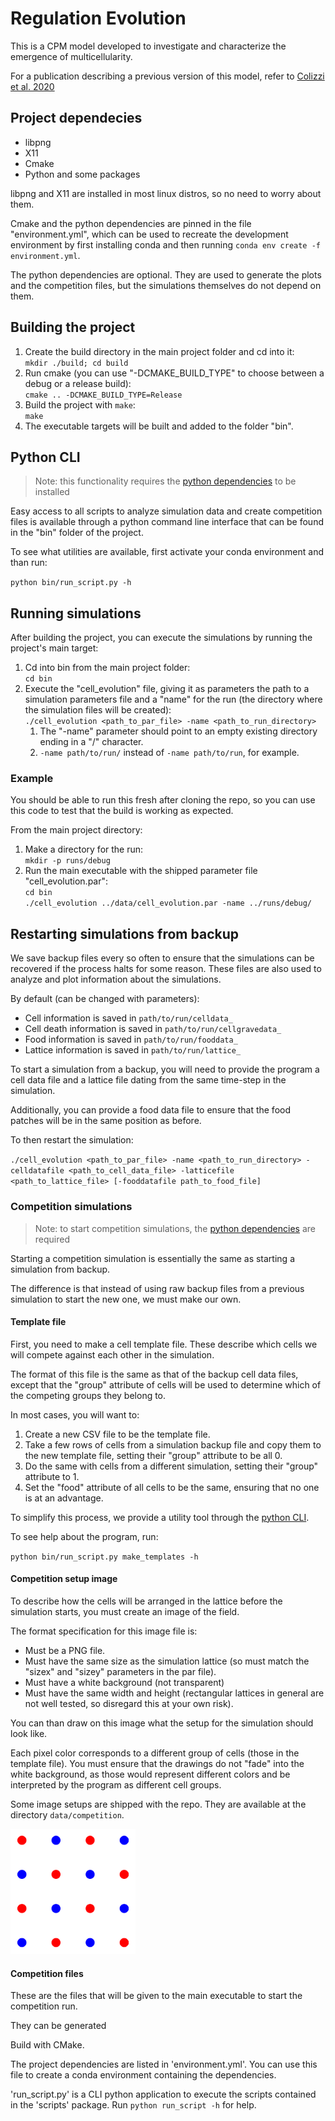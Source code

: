 # Regulation Evolution

This is a CPM model developed to investigate and characterize the emergence of multicellularity.

For a publication describing a previous version of this model, refer to [Colizzi et al. 2020](https://doi.org/10.7554/eLife.56349)

## Project dependecies

- libpng
- X11
- Cmake
- Python and some packages

libpng and X11 are installed in most linux distros, so no need to worry about them.

Cmake and the python dependencies are pinned in the file "environment.yml", 
which can be used to recreate the development environment by first installing conda and then running
`conda env create -f environment.yml`. 

The python dependencies are optional. They are used to generate the plots and the competition files,
but the simulations themselves do not depend on them.

## Building the project

1. Create the build directory in the main project folder and cd into it:  
`mkdir ./build; cd build`
2. Run cmake (you can use "-DCMAKE_BUILD_TYPE" to choose between a debug or a release build):  
`cmake .. -DCMAKE_BUILD_TYPE=Release`
3. Build the project with `make`:  
`make`
4. The executable targets will be built and added to the folder "bin".

## Python CLI

> Note: this functionality requires the [python dependencies](#project-dependecies) to be installed

Easy access to all scripts to analyze simulation data and create competition files 
is available through a python command line interface that can be found in the "bin" folder of the project.

To see what utilities are available, first activate your conda environment and than run:

`python bin/run_script.py -h`

## Running simulations

After building the project, you can execute the simulations by running the project's main target:

1. Cd into bin from the main project folder:  
`cd bin`
2. Execute the "cell_evolution" file, giving it as parameters the path to a simulation 
parameters file and a "name" for the run (the directory where the simulation files will be created):  
`./cell_evolution <path_to_par_file> -name <path_to_run_directory>`
   1. The "-name" parameter should point to an empty existing directory ending in a "/" character.
   2. `-name path/to/run/` instead of `-name path/to/run`, for example.

### Example

You should be able to run this fresh after cloning the repo, so you can use this code to test that the build
is working as expected.

From the main project directory:

1. Make a directory for the run:  
`mkdir -p runs/debug`
2. Run the main executable with the shipped parameter file "cell_evolution.par":  
`cd bin`  
`./cell_evolution ../data/cell_evolution.par -name ../runs/debug/`

## Restarting simulations from backup

We save backup files every so often to ensure that the simulations can be recovered if the process
halts for some reason. These files are also used to analyze and plot information about the simulations.

By default (can be changed with parameters):

- Cell information is saved in `path/to/run/celldata_`
- Cell death information is saved in `path/to/run/cellgravedata_`
- Food information is saved in `path/to/run/fooddata_`
- Lattice information is saved in `path/to/run/lattice_`

To start a simulation from a backup, you will need to provide the program a cell data file and a lattice file
dating from the same time-step in the simulation.

Additionally, you can provide a food data file to ensure that the food patches will be in the same 
position as before.

To then restart the simulation:

`./cell_evolution <path_to_par_file> -name <path_to_run_directory> -celldatafile <path_to_cell_data_file> -latticefile <path_to_lattice_file> [-fooddatafile path_to_food_file]`

### Competition simulations

> Note: to start competition simulations, the [python dependencies](#project-dependecies) are required

Starting a competition simulation is essentially the same as starting a simulation from backup.

The difference is that instead of using raw backup files from a previous simulation to start the new one,
we must make our own.

#### Template file

First, you need to make a cell template file. These describe which cells we will compete against each
other in the simulation.

The format of this file is the same as that of the backup cell data files, except that the "group"
attribute of cells will be used to determine which of the competing groups they belong to.

In most cases, you will want to: 

1. Create a new CSV file to be the template file.
2. Take a few rows of cells from a simulation backup file and copy them to the new template file, setting their "group"
attribute to be all 0.
3. Do the same with cells from a different simulation, setting their "group" attribute to 1.
4. Set the "food" attribute of all cells to be the same, ensuring that no one is at an advantage. 

To simplify this process, we provide a utility tool through the [python CLI](#python-cli).

To see help about the program, run:

`python bin/run_script.py make_templates -h`

#### Competition setup image

To describe how the cells will be arranged in the lattice before the simulation starts, you must create
an image of the field.

The format specification for this image file is:

- Must be a PNG file.
- Must have the same size as the simulation lattice (so must match the "sizex" and "sizey" parameters in the par file).
- Must have a white background (not transparent)
- Must have the same width and height (rectangular lattices in general are not well tested, so disregard this at your own risk).

You can than draw on this image what the setup for the simulation should look like. 

Each pixel color corresponds to a different group of cells (those in the template file). You must
ensure that the drawings do not "fade" into the white background, as those would represent different colors
and be interpreted by the program as different cell groups.

Some image setups are shipped with the repo. They are available at the directory `data/competition`.

<img src="data/competition/16_blobs.png" alt="competition image" style="height: 200px; width:200px;"/>

#### Competition files

These are the files that will be given to the main executable to start the competition run.

They can be generated

Build with CMake.

The project dependencies are listed in 'environment.yml'. You can use this file to create a 
conda environment containing the dependencies. 

'run_script.py' is a CLI python application to execute the scripts contained in the 
'scripts' package. Run ``python run_script -h`` for help.
